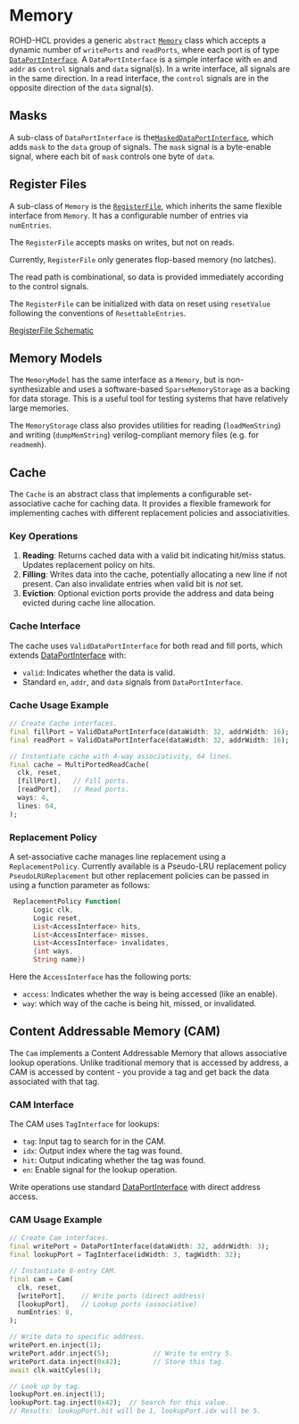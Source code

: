 # Memory

ROHD-HCL provides a generic `abstract` [`Memory`](https://intel.github.io/rohd-hcl/rohd_hcl/Memory-class.html) class which accepts a dynamic number of `writePorts` and `readPorts`, where each port is of type [`DataPortInterface`](https://intel.github.io/rohd-hcl/rohd_hcl/DataPortInterface-class.html).  A `DataPortInterface` is a simple interface with `en` and `addr` as `control` signals and `data` signal(s).  In a write interface, all signals are in the same direction.  In a read interface, the `control` signals are in the opposite direction of the `data` signal(s).

## Masks

A sub-class of `DataPortInterface` is the[`MaskedDataPortInterface`](https://intel.github.io/rohd-hcl/rohd_hcl/MaskedDataPortInterface-class.html), which adds `mask` to the `data` group of signals.  The `mask` signal is a byte-enable signal, where each bit of `mask` controls one byte of `data`.

## Register Files

A sub-class of `Memory` is the [`RegisterFile`](https://intel.github.io/rohd-hcl/rohd_hcl/RegisterFile-class.html), which inherits the same flexible interface from `Memory`.  It has a configurable number of entries via `numEntries`.

The `RegisterFile` accepts masks on writes, but not on reads.

Currently, `RegisterFile` only generates flop-based memory (no latches).

The read path is combinational, so data is provided immediately according to the control signals.

The `RegisterFile` can be initialized with data on reset using `resetValue` following the conventions of `ResettableEntries`.

[RegisterFile Schematic](https://intel.github.io/rohd-hcl/RegisterFile.html)

## Memory Models

The `MemoryModel` has the same interface as a `Memory`, but is non-synthesizable and uses a software-based `SparseMemoryStorage` as a backing for data storage. This is a useful tool for testing systems that have relatively large memories.

The `MemoryStorage` class also provides utilities for reading (`loadMemString`) and writing (`dumpMemString`) verilog-compliant memory files (e.g. for `readmemh`).

## Cache

The `Cache` is an abstract class that implements a configurable set-associative cache for caching data. It provides a flexible framework for implementing caches with different replacement policies and associativities.

### Key Operations

1. **Reading**: Returns cached data with a valid bit indicating hit/miss status. Updates replacement policy on hits.
2. **Filling**: Writes data into the cache, potentially allocating a new line if not present. Can also invalidate entries when valid bit is *not* set.
3. **Eviction**: Optional eviction ports provide the address and data being evicted during cache line allocation.

### Cache Interface

The cache uses `ValidDataPortInterface` for both read and fill ports, which
extends
[DataPortInterface](https://pub.dev/documentation/rohd_hcl/latest/rohd_hcl/DataPortInterface-class.html)
with:

- `valid`: Indicates whether the data is valid.
- Standard `en`, `addr`, and `data` signals from `DataPortInterface`.

### Cache Usage Example

```dart
// Create Cache interfaces.
final fillPort = ValidDataPortInterface(dataWidth: 32, addrWidth: 16);
final readPort = ValidDataPortInterface(dataWidth: 32, addrWidth: 16);

// Instantiate cache with 4-way associativity, 64 lines.
final cache = MultiPortedReadCache(
  clk, reset, 
  [fillPort],   // Fill ports.
  [readPort],   // Read ports.
  ways: 4,
  lines: 64,
);
```

### Replacement Policy

A set-associative cache manages line replacement using a `ReplacementPolicy`.
Currently available is a Pseudo-LRU replacement policy `PseudoLRUReplacement` but other replacement policies can be passed in using a function parameter as follows:

```dart
 ReplacementPolicy Function(
      Logic clk,
      Logic reset,
      List<AccessInterface> hits,
      List<AccessInterface> misses,
      List<AccessInterface> invalidates,
      {int ways,
      String name})
```

Here the `AccessInterface` has the following ports:

- `access`: Indicates whether the way is being accessed (like an enable).
- `way`:  which way of the cache is being hit, missed, or invalidated.

## Content Addressable Memory (CAM)

The `Cam` implements a Content Addressable Memory that allows associative lookup operations. Unlike traditional memory that is accessed by address, a CAM is accessed by content - you provide a tag and get back the data associated with that tag.

### CAM Interface

The CAM uses `TagInterface` for lookups:

- `tag`: Input tag to search for in the CAM.
- `idx`: Output index where the tag was found.
- `hit`: Output indicating whether the tag was found.
- `en`: Enable signal for the lookup operation.

Write operations use standard [DataPortInterface](https://intel.github.io/rohd-hcl/rohd_hcl/DataPortInterface-class.html) with direct address access.

### CAM Usage Example

```dart
// Create Cam interfaces.
final writePort = DataPortInterface(dataWidth: 32, addrWidth: 3);
final lookupPort = TagInterface(idWidth: 3, tagWidth: 32);

// Instantiate 8-entry CAM.
final cam = Cam(
  clk, reset,
  [writePort],    // Write ports (direct address)
  [lookupPort],   // Lookup ports (associative)
  numEntries: 8,
);

// Write data to specific address.
writePort.en.inject(1);
writePort.addr.inject(5);           // Write to entry 5.
writePort.data.inject(0x42);        // Store this tag.
await clk.waitCyles(1);

// Look up by tag.
lookupPort.en.inject(1);
lookupPort.tag.inject(0x42);  // Search for this value.
// Results: lookupPort.hit will be 1, lookupPort.idx will be 5.
```
